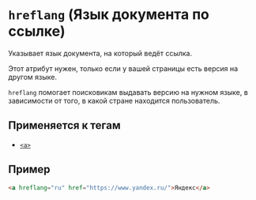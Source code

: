 # `hreflang` (Язык документа по ссылке)

Указывает язык документа, на который ведёт ссылка.

Этот атрибут нужен, только если у вашей страницы есть версия на другом языке.

`hreflang` помогает поисковикам выдавать версию на нужном языке, в зависимости от того, в какой стране находится пользователь.

## Применяется к тегам

- [`<a>`](<../TAGS INLINE/a (ССЫЛКА).md>)

## Пример

```html
<a hreflang="ru" href="https://www.yandex.ru/">Яндекс</a>
```
